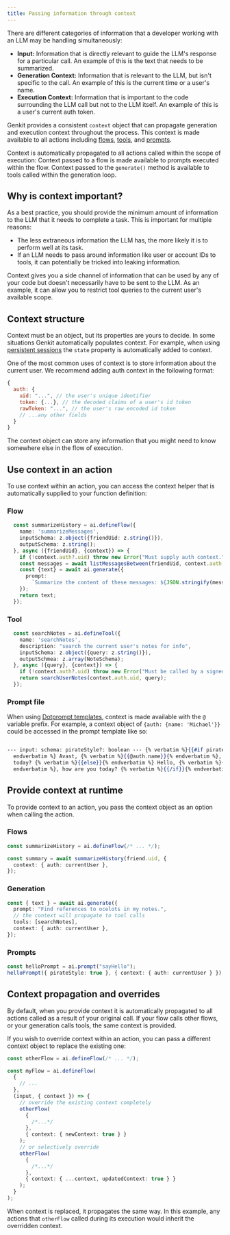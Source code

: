 ```yaml
---
title: Passing information through context
---
```


There are different categories of information that a developer working
with an LLM may be handling simultaneously:

- **Input:** Information that is directly relevant to guide the LLM's response
  for a particular call. An example of this is the text that needs to be
  summarized.
- **Generation Context:** Information that is relevant to the LLM, but isn't
  specific to the call. An example of this is the current time or a user's name.
- **Execution Context:** Information that is important to the code surrounding
  the LLM call but not to the LLM itself. An example of this is a user's
  current auth token.

Genkit provides a consistent `context` object that can propagate generation and
execution context throughout the process. This context is made available to all
actions including [flows](flows), [tools](tool-calling), and
[prompts](dotprompt).

Context is automatically propagated to all actions called within the scope of
execution: Context passed to a flow is made available to prompts executed
within the flow. Context passed to the `generate()` method is available to
tools called within the generation loop.

## Why is context important?

As a best practice, you should provide the minimum amount of information to the
LLM that it needs to complete a task. This is important for multiple reasons:

- The less extraneous information the LLM has, the more likely it is to perform
  well at its task.
- If an LLM needs to pass around information like user or account IDs to tools,
  it can potentially be tricked into leaking information.

Context gives you a side channel of information that can be used by any of your
code but doesn't necessarily have to be sent to the LLM. As an example, it can
allow you to restrict tool queries to the current user's available scope.

## Context structure

Context must be an object, but its properties are yours to decide. In some
situations Genkit automatically populates context. For example, when using
[persistent sessions](chat) the `state` property is automatically added to
context.

One of the most common uses of context is to store information about the current
user. We recommend adding auth context in the following format:

```js
{
  auth: {
    uid: "...", // the user's unique identifier
    token: {...}, // the decoded claims of a user's id token
    rawToken: "...", // the user's raw encoded id token
    // ...any other fields
  }
}
```

The context object can store any information that you might need to know
somewhere else in the flow of execution.

## Use context in an action

To use context within an action, you can access the context helper
that is automatically supplied to your function definition:

### Flow

```ts
  const summarizeHistory = ai.defineFlow({
    name: 'summarizeMessages',
    inputSchema: z.object({friendUid: z.string()}),
    outputSchema: z.string();
  }, async ({friendUid}, {context}) => {
    if (!context.auth?.uid) throw new Error("Must supply auth context.");
    const messages = await listMessagesBetween(friendUid, context.auth.uid);
    const {text} = await ai.generate({
      prompt:
        `Summarize the content of these messages: ${JSON.stringify(messages)}`,
    });
    return text;
  });
```

### Tool

```ts
  const searchNotes = ai.defineTool({
    name: 'searchNotes',
    description: "search the current user's notes for info",
    inputSchema: z.object({query: z.string()}),
    outputSchmea: z.array(NoteSchema);
  }, async ({query}, {context}) => {
    if (!context.auth?.uid) throw new Error("Must be called by a signed-in user.");
    return searchUserNotes(context.auth.uid, query);
  });
```

### Prompt file

When using [Dotprompt templates](dotprompt), context is made available with the
`@` variable prefix. For example, a context object of
`{auth: {name: 'Michael'}}` could be accessed in the prompt template like so:

```handlebars

--- input: schema: pirateStyle?: boolean --- {% verbatim %}{{#if pirateStyle}}{%
  endverbatim %} Avast, {% verbatim %}{{@auth.name}}{% endverbatim %}, how be ye
  today? {% verbatim %}{{else}}{% endverbatim %} Hello, {% verbatim %}{{@auth.name}}{%
  endverbatim %}, how are you today? {% verbatim %}{{/if}}{% endverbatim %}
```

## Provide context at runtime

To provide context to an action, you pass the context object as an option
when calling the action.

### Flows

```ts
const summarizeHistory = ai.defineFlow(/* ... */);

const summary = await summarizeHistory(friend.uid, {
  context: { auth: currentUser },
});
```

### Generation

```ts
const { text } = await ai.generate({
  prompt: "Find references to ocelots in my notes.",
  // the context will propagate to tool calls
  tools: [searchNotes],
  context: { auth: currentUser },
});
```

### Prompts

```ts
const helloPrompt = ai.prompt("sayHello");
helloPrompt({ pirateStyle: true }, { context: { auth: currentUser } });
```

## Context propagation and overrides

By default, when you provide context it is automatically propagated to all
actions called as a result of your original call. If your flow calls other
flows, or your generation calls tools, the same context is provided.

If you wish to override context within an action, you can pass a different
context object to replace the existing one:

```ts
const otherFlow = ai.defineFlow(/* ... */);

const myFlow = ai.defineFlow(
  {
    // ...
  },
  (input, { context }) => {
    // override the existing context completely
    otherFlow(
      {
        /*...*/
      },
      { context: { newContext: true } }
    );
    // or selectively override
    otherFlow(
      {
        /*...*/
      },
      { context: { ...context, updatedContext: true } }
    );
  }
);
```

When context is replaced, it propagates the same way. In this example,
any actions that `otherFlow` called during its execution would inherit the
overridden context.
